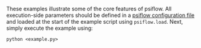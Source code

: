 These examples illustrate some of the core features of psiflow. All execution-side parameters should be defined in a [psiflow configuration file](/configs) and loaded at the start of the example script using `psiflow.load`. Next, simply execute the example using:
```
python <example.py>
```
